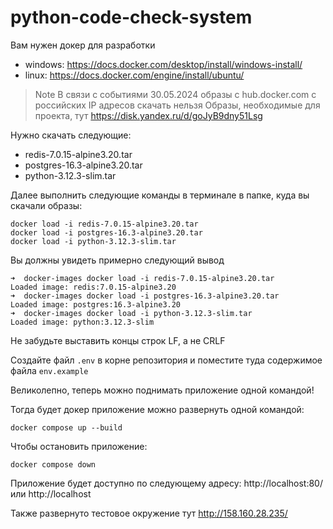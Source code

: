 # python-code-check-system

Вам нужен докер для разработки
- windows: https://docs.docker.com/desktop/install/windows-install/
- linux: https://docs.docker.com/engine/install/ubuntu/

> Note
В связи с событиями 30.05.2024 образы с hub.docker.com с российских IP адресов скачать нельзя
Образы, необходимые для проекта, тут https://disk.yandex.ru/d/goJyB9dny51Lsg

Нужно скачать следующие:
- redis-7.0.15-alpine3.20.tar
- postgres-16.3-alpine3.20.tar
- python-3.12.3-slim.tar

Далее выполнить следующие команды в терминале в папке, куда вы скачали образы:
```console
docker load -i redis-7.0.15-alpine3.20.tar
docker load -i postgres-16.3-alpine3.20.tar
docker load -i python-3.12.3-slim.tar
```

Вы должны увидеть примерно следующий вывод
```console
➜  docker-images docker load -i redis-7.0.15-alpine3.20.tar
Loaded image: redis:7.0.15-alpine3.20
➜  docker-images docker load -i postgres-16.3-alpine3.20.tar
Loaded image: postgres:16.3-alpine3.20
➜  docker-images docker load -i python-3.12.3-slim.tar
Loaded image: python:3.12.3-slim
```

Не забудьте выставить концы строк LF, а не CRLF

Создайте файл `.env` в корне репозитория и поместите туда содержимое файла `env.example`

Великолепно, теперь можно поднимать приложение одной командой!

Тогда будет докер приложение можно развернуть одной командой:
```console
docker compose up --build
```

Чтобы остановить приложение:
```console
docker compose down
```

Приложение будет доступно по следующему адресу: http://localhost:80/ или http://localhost

Также развернуто тестовое окружение тут http://158.160.28.235/
